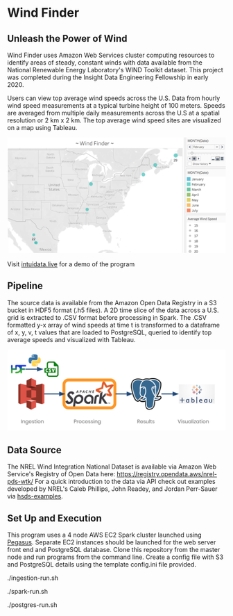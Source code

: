 # Wind Finder #
## Unleash the Power of Wind ##

Wind Finder uses Amazon Web Services cluster computing
resources to identify areas of steady, constant
winds with data available from the National Renewable
Energy Laboratory's WIND Toolkit dataset. This project was completed during the Insight Data
Engineering Fellowship in early 2020.

Users can view top average wind speeds across the U.S. Data from hourly wind speed measurements at a typical turbine height of 100 meters. Speeds are averaged from multiple daily measurements across the U.S at a spatial resolution or 2 km x 2 km. The top average wind speed sites are visualized on a map using Tableau.

![Screenshot](docs/windfinder-frontend.png)

Visit [intuidata.live](http://intuidata.live) for a demo of the program

## Pipeline ## 
The source data is available from the Amazon Open Data Registry in a S3 bucket in HDF5 format (.h5 files). A 2D time slice of the data across a U.S. grid is extracted to .CSV format before processing in Spark. The .CSV formatted y-x array of wind speeds at time t is transformed to a dataframe of x, y, v, t values that are loaded to PostgreSQL, queried to identify top average speeds and 
visualized with Tableau. 

![Pipeline](docs/windfinder-pipeline.png)

## Data Source ## 
The NREL Wind Integration National Dataset is available via Amazon Web Service's Registry of Open Data here: https://registry.opendata.aws/nrel-pds-wtk/
For a quick introduction to the data via API check out examples developed by NREL's Caleb Phillips, John Readey, and Jordan Perr-Sauer via [hsds-examples](https://github.com/NREL/hsds-examples).

## Set Up and Execution ## 
This program uses a 4 node AWS EC2 Spark cluster launched using [Pegasus](https://github.com/InsightDataScience/pegasus). Separate EC2 instances should be launched for the web server front end and PostgreSQL database. Clone this repository from the master node and run programs from the command line. Create a config file with S3 and PostgreSQL details using the template config.ini file provided.

./ingestion-run.sh

./spark-run.sh

./postgres-run.sh

